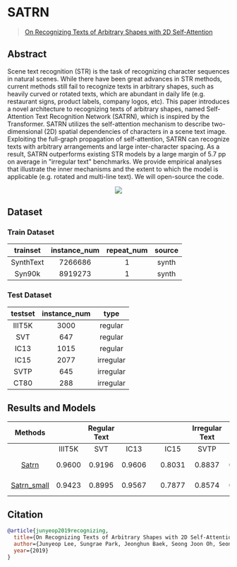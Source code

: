 # SATRN

> [On Recognizing Texts of Arbitrary Shapes with 2D Self-Attention](https://arxiv.org/abs/1910.04396)

<!-- [ALGORITHM] -->

## Abstract

Scene text recognition (STR) is the task of recognizing character sequences in natural scenes. While there have been great advances in STR methods, current methods still fail to recognize texts in arbitrary shapes, such as heavily curved or rotated texts, which are abundant in daily life (e.g. restaurant signs, product labels, company logos, etc). This paper introduces a novel architecture to recognizing texts of arbitrary shapes, named Self-Attention Text Recognition Network (SATRN), which is inspired by the Transformer. SATRN utilizes the self-attention mechanism to describe two-dimensional (2D) spatial dependencies of characters in a scene text image. Exploiting the full-graph propagation of self-attention, SATRN can recognize texts with arbitrary arrangements and large inter-character spacing. As a result, SATRN outperforms existing STR models by a large margin of 5.7 pp on average in "irregular text" benchmarks. We provide empirical analyses that illustrate the inner mechanisms and the extent to which the model is applicable (e.g. rotated and multi-line text). We will open-source the code.

<div align=center>
<img src="https://user-images.githubusercontent.com/22607038/142798828-cc4ded5d-3fb8-478c-9f3e-74edbcf41982.png"/>
</div>

## Dataset

### Train Dataset

| trainset  | instance_num | repeat_num | source |
| :-------: | :----------: | :--------: | :----: |
| SynthText |   7266686    |     1      | synth  |
|  Syn90k   |   8919273    |     1      | synth  |

### Test Dataset

| testset | instance_num |   type    |
| :-----: | :----------: | :-------: |
| IIIT5K  |     3000     |  regular  |
|   SVT   |     647      |  regular  |
|  IC13   |     1015     |  regular  |
|  IC15   |     2077     | irregular |
|  SVTP   |     645      | irregular |
|  CT80   |     288      | irregular |

## Results and Models

|                                 Methods                                 |        | Regular Text |        |     |        | Irregular Text |        |         download         |
| :---------------------------------------------------------------------: | :----: | :----------: | :----: | :-: | :----: | :------------: | :----: | :----------------------: |
|                                                                         | IIIT5K |     SVT      |  IC13  |     |  IC15  |      SVTP      |  CT80  |                          |
|       [Satrn](/configs/textrecog/satrn/satrn_shallow_5e_st_mj.py)       | 0.9600 |    0.9196    | 0.9606 |     | 0.8031 |     0.8837     | 0.8993 | [model](<>) \| [log](<>) |
| [Satrn_small](/configs/textrecog/satrn/satrn_shallow-small_5e_st_mj.py) | 0.9423 |    0.8995    | 0.9567 |     | 0.7877 |     0.8574     | 0.8507 | [model](<>) \| [log](<>) |

## Citation

```bibtex
@article{junyeop2019recognizing,
  title={On Recognizing Texts of Arbitrary Shapes with 2D Self-Attention},
  author={Junyeop Lee, Sungrae Park, Jeonghun Baek, Seong Joon Oh, Seonghyeon Kim, Hwalsuk Lee},
  year={2019}
}
```
